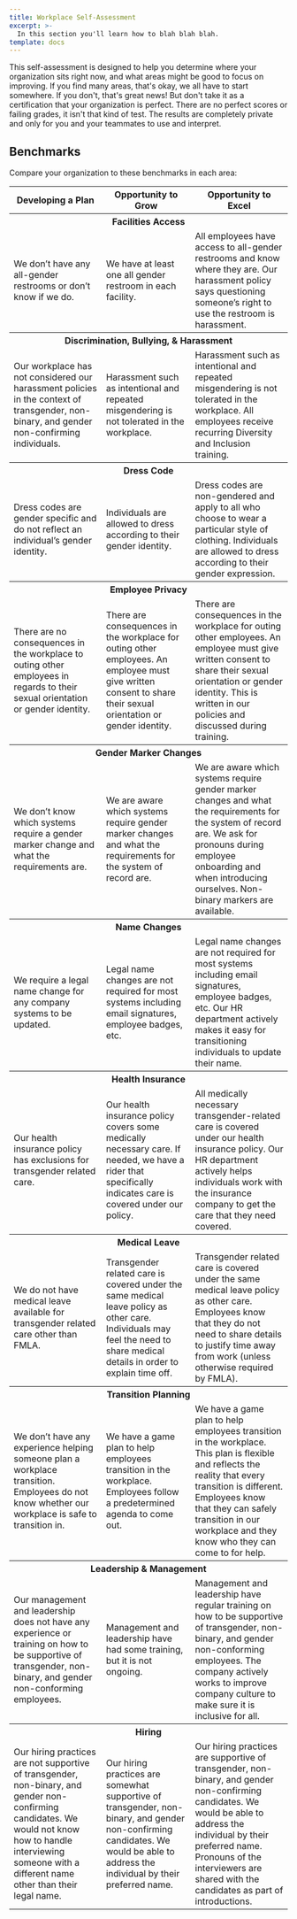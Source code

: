 ```yaml
---
title: Workplace Self-Assessment
excerpt: >-
  In this section you'll learn how to blah blah blah.
template: docs
---
```


This self-assessment is designed to help you determine where your organization
sits right now, and what areas might be good to focus on improving. If you find
many areas, that's okay, we all have to start somewhere. If you don't, that's
great news! But don't take it as a certification that your organization is
perfect. There are no perfect scores or failing grades, it isn't that kind
of test. The results are completely private and only for you and your teammates
to use and interpret.

## Benchmarks

Compare your organization to these benchmarks in each area:

<table>
  <thead>
    <tr>
      <th>Developing a Plan</th>
      <th>Opportunity to Grow</th>
      <th>Opportunity to Excel</th>
    </tr>
  </thead>
  <tbody>
    <tr>
      <th colspan="3">Facilities Access</th>
    </tr>
    <tr>
      <td>
        We don’t have any all-gender restrooms or don’t know if we do.
      </td>
      <td>
        We have at least one all gender restroom in each facility.
      </td>
      <td>
        All employees have access to all-gender restrooms and know where they
        are. Our harassment policy says questioning someone’s right to use the
        restroom is harassment.
      </td>
    </tr>
    <tr>
      <th colspan="3">Discrimination, Bullying, &amp; Harassment</th>
    </tr>
    <tr>
      <td>
        Our workplace has not considered our harassment policies in the context
        of transgender, non-binary, and gender non-confirming individuals.
      </td>
      <td>
        Harassment such as intentional and repeated misgendering is not
        tolerated in the workplace.
      </td>
      <td>
        Harassment such as intentional and repeated misgendering is not
        tolerated in the workplace. All employees receive recurring Diversity
        and Inclusion training.
      </td>
    </tr>
    <tr>
      <th colspan="3">Dress Code</th>
    </tr>
    <tr>
      <td>
        Dress codes are gender specific and do not reflect an individual’s
        gender identity.
      </td>
      <td>
        Individuals are allowed to dress according to their gender identity.
      </td>
      <td>
        Dress codes are non-gendered and apply to all who choose to wear a
        particular style of clothing. Individuals are allowed to dress according
        to their gender expression.
      </td>
    </tr>
    <tr>
      <th colspan="3">Employee Privacy</th>
    </tr>
    <tr>
      <td>
        There are no consequences in the workplace to outing other employees in
        regards to their sexual orientation or gender identity.
      </td>
      <td>
        There are consequences in the workplace for outing other employees. An
        employee must give written consent to share their sexual orientation or
        gender identity.
      </td>
      <td>
        There are consequences in the workplace for outing other employees. An
        employee must give written consent to share their sexual orientation or
        gender identity. This is written in our policies and discussed during
        training.
      </td>
    </tr>
    <tr>
      <th colspan="3">Gender Marker Changes</th>
    </tr>
    <tr>
      <td>
        We don’t know which systems require a gender marker change and what the
        requirements are.
      </td>
      <td>
        We are aware which systems require gender marker changes and what the
        requirements for the system of record are.
      </td>
      <td>
        We are aware which systems require gender marker changes and what the
        requirements for the system of record are. We ask for pronouns during
        employee onboarding and when introducing ourselves. Non-binary markers
        are available.
      </td>
    </tr>
    <tr>
      <th colspan="3">Name Changes</th>
    </tr>
    <tr>
      <td>
        We require a legal name change for any company systems to be updated.
      </td>
      <td>
        Legal name changes are not required for most systems including email
        signatures, employee badges, etc.
      </td>
      <td>
        Legal name changes are not required for most systems including email
        signatures, employee badges, etc. Our HR department actively makes it
        easy for transitioning individuals to update their name.
      </td>
    </tr>
    <tr>
      <th colspan="3">Health Insurance</th>
    </tr>
    <tr>
      <td>
        Our health insurance policy has exclusions for transgender related care.
      </td>
      <td>
        Our health insurance policy covers some medically necessary care. If
        needed, we have a rider that specifically indicates care is covered
        under our policy.
      </td>
      <td>
        All medically necessary transgender-related care is covered under our
        health insurance policy. Our HR department actively helps individuals
        work with the insurance company to get the care that they need covered.
      </td>
    </tr>
    <tr>
      <th colspan="3">Medical Leave</th>
    </tr>
    <tr>
      <td>
        We do not have medical leave available for transgender related care
        other than FMLA.
      </td>
      <td>
        Transgender related care is covered under the same medical leave policy
        as other care. Individuals may feel the need to share medical details in
        order to explain time off.
      </td>
      <td>
        Transgender related care is covered under the same medical leave policy
        as other care. Employees know that they do not need to share details to
        justify time away from work (unless otherwise required by FMLA).
      </td>
    </tr>
    <tr>
      <th colspan="3">Transition Planning</th>
    </tr>
    <tr>
      <td>
        We don’t have any experience helping someone plan a workplace
        transition. Employees do not know whether our workplace is safe to
        transition in.
      </td>
      <td>
        We have a game plan to help employees transition in the workplace.
        Employees follow a predetermined agenda to come out.
      </td>
      <td>
        We have a game plan to help employees transition in the workplace. This
        plan is flexible and reflects the reality that every transition is
        different. Employees know that they can safely transition in our
        workplace and they know who they can come to for help.
      </td>
    </tr>
    <tr>
      <th colspan="3">Leadership &amp; Management</th>
    </tr>
    <tr>
      <td>
        Our management and leadership does not have any experience or training
        on how to be supportive of transgender, non-binary, and gender
        non-conforming employees.
      </td>
      <td>
        Management and leadership have had some training, but it is not ongoing.
      </td>
      <td>
        Management and leadership have regular training on how to be supportive
        of transgender, non-binary, and gender non-conforming employees. The
        company actively works to improve company culture to make sure it is
        inclusive for all.
      </td>
    </tr>
    <tr>
      <th colspan="3">Hiring</th>
    </tr>
    <tr>
      <td>
        Our hiring practices are not supportive of transgender, non-binary, and
        gender non-confirming candidates. We would not know how to handle
        interviewing someone with a different name other than their legal name.
      </td>
      <td>
        Our hiring practices are somewhat supportive of transgender, non-binary,
        and gender non-confirming candidates. We would be able to address the
        individual by their preferred name.
      </td>
      <td>
        Our hiring practices are supportive of transgender, non-binary, and
        gender non-confirming candidates. We would be able to address the
        individual by their preferred name. Pronouns of the interviewers are
        shared with the candidates as part of introductions.
      </td>
    </tr>
  </tbody>
</table>
